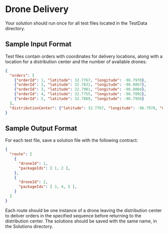 # Drone Delivery
Your solution should run once for all test files located in the TestData directory.

## Sample Input Format
Test files contain orders with coordinates for delivery locations, along with a location for a distribution center and the number of available drones:
```json
{
  "orders": [
    {"orderId": 1, "latitude": 32.7767, "longitude": -96.7970},
    {"orderId": 2, "latitude": 32.7831, "longitude": -96.8067},
    {"orderId": 3, "latitude": 32.7901, "longitude": -96.8004},
    {"orderId": 4, "latitude": 32.7755, "longitude": -96.7892},
    {"orderId": 5, "latitude": 32.7889, "longitude": -96.7956}
  ],
  "distributionCenter": {"latitude": 32.7767, "longitude": -96.7970, "numberDrones": 2}
}
```

## Sample Output Format
For each test file, save a solution file with the following contract:
```json
{
  "route": [
    {
      "droneId": 1,
      "packageIds": [ 1, 2 ],
    },
    {
      "droneId": 2,
      "packageIds": [ 3, 4, 5 ],
    }
  ]
}
```

Each route should be one instance of a drone leaving the distribution center to deliver orders in the specified sequence before returning to the distribution center.  The solutions should be saved with the same name, in the Solutions directory.
